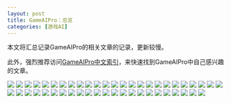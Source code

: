 ```yaml
---
layout: post
title: GameAIPro：总览
categories: [游戏AI]
---
```


本文将汇总记录GameAIPro的相关文章的记录，更新较慢。

此外，强烈推荐访问[GameAIPro中文索引](https://gameaipro.jsky.wiki/)，来快速找到GameAIPro中自己感兴趣的文章。

![](/assets/img/skill/GameAIPro/1.JPG)
![](/assets/img/skill/GameAIPro/2.JPG)
![](/assets/img/skill/GameAIPro/3.JPG)
![](/assets/img/skill/GameAIPro/4.JPG)
![](/assets/img/skill/GameAIPro/5.JPG)
![](/assets/img/skill/GameAIPro/6.JPG)
![](/assets/img/skill/GameAIPro/7.JPG)
![](/assets/img/skill/GameAIPro/8.JPG)
![](/assets/img/skill/GameAIPro/9.JPG)
![](/assets/img/skill/GameAIPro/10.JPG)
![](/assets/img/skill/GameAIPro/11.JPG)
![](/assets/img/skill/GameAIPro/12.JPG)
![](/assets/img/skill/GameAIPro/13.JPG)
![](/assets/img/skill/GameAIPro/14.JPG)
![](/assets/img/skill/GameAIPro/15.JPG)
![](/assets/img/skill/GameAIPro/16.JPG)
![](/assets/img/skill/GameAIPro/17.JPG)
![](/assets/img/skill/GameAIPro/18.JPG)
![](/assets/img/skill/GameAIPro/19.JPG)
![](/assets/img/skill/GameAIPro/20.JPG)
![](/assets/img/skill/GameAIPro/21.JPG)
![](/assets/img/skill/GameAIPro/22.JPG)
![](/assets/img/skill/GameAIPro/23.JPG)
![](/assets/img/skill/GameAIPro/24.JPG)
![](/assets/img/skill/GameAIPro/25.JPG)
![](/assets/img/skill/GameAIPro/26.JPG)
![](/assets/img/skill/GameAIPro/27.JPG)
![](/assets/img/skill/GameAIPro/28.JPG)
![](/assets/img/skill/GameAIPro/29.JPG)
![](/assets/img/skill/GameAIPro/30.JPG)
![](/assets/img/skill/GameAIPro/31.JPG)
![](/assets/img/skill/GameAIPro/32.JPG)
![](/assets/img/skill/GameAIPro/33.JPG)
![](/assets/img/skill/GameAIPro/34.JPG)
![](/assets/img/skill/GameAIPro/35.JPG)
![](/assets/img/skill/GameAIPro/36.JPG)
![](/assets/img/skill/GameAIPro/37.JPG)
![](/assets/img/skill/GameAIPro/38.JPG)
![](/assets/img/skill/GameAIPro/39.JPG)
![](/assets/img/skill/GameAIPro/40.JPG)
![](/assets/img/skill/GameAIPro/41.JPG)
![](/assets/img/skill/GameAIPro/42.JPG)
![](/assets/img/skill/GameAIPro/43.JPG)
![](/assets/img/skill/GameAIPro/44.JPG)
![](/assets/img/skill/GameAIPro/45.JPG)
![](/assets/img/skill/GameAIPro/46.JPG)
![](/assets/img/skill/GameAIPro/47.JPG)
![](/assets/img/skill/GameAIPro/48.JPG)
